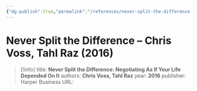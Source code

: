 ```yaml
---
{"dg-publish":true,"permalink":"/references/never-split-the-difference-chris-voss-tahl-raz-2016/"}
---
```



# Never Split the Difference – Chris Voss, Tahl Raz (2016)

> [!info]
> title: **Never Split the Difference: Negotiating As If Your Life Depended On It**
> authors: **Chris Voss, Tahl Raz**
> year: **2016**
> publisher: Harper Business
> URL: 

